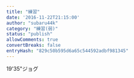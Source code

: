 ```yaml
---
title: "練習"
date: '2016-11-22T21:15:00'
author: "subaru44k"
category: "練習(弱)"
status: "publish"
allowComments: true
convertBreaks: false
entryHash: "829c50b595d6a65c544592adbf981345"
---
```

19'35"ジョグ
